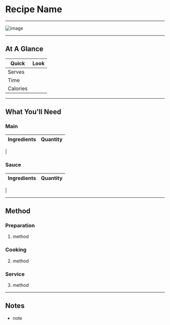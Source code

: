 # Recipe Name

---

![image](https://drive.google.com/uc?export=view&id=16al1jxeU2C_RHvADBITDFoYi2ChI_iwE)

---

## At A Glance

Quick | Look
-- | --
Serves |
Time |
Calories |

---

## What You'll Need

### **Main**

Ingredients | Quantity
-- | --
|

### **Sauce**

Ingredients | Quantity
-- | --
|

---

## Method

### **Preparation**

1. method

### **Cooking**

2. method

### **Service**

3. method

---

## Notes

- note